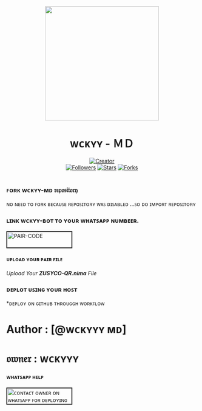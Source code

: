 <div align="center" class= "main"> 
  <img src="https://telegra.ph/file/a3cb3587e86dd31a0bc3d.jpg" width="300" height="300"/>
  <h1>ᴡᴄᴋʏʏ - ＭＤ</h1>

<a href="https://github.com/DarkMakerofc"><img title="Creator" src="https://img.shields.io/badge/Creator-ᴡᴄᴋʏʏ-red.svg?style=for-the-badge&logo=github"></a>
<br>
<a href="https://github.com/darkmakerofc?tab=followers"><img title="Followers" src="https://img.shields.io/github/followers/darkmakerofc?color=green&style=flat-square"></a>
<a href="https://github.com/DarkMakerofc/ZUSYCO-MD/stargazers/"><img title="Stars" src="https://img.shields.io/github/stars/ᴡᴄᴋʏʏ/ᴡᴄᴋʏʏ-ʙᴏᴛ ᴍᴅ?color=white&style=flat-square"></a>
<a href="https://github.com/DarkMakerofc/ZUSYCO-MD/network/members"><img title="Forks" src="https://img.shields.io/github/forks/ᴡᴄᴋʏʏ/ᴡᴄᴋʏʏ-ʙᴏᴛ ᴍᴅ?color=yellow&style=flat-square"></a>
<br><br>
</div>
<div align= "left">

  ### ꜰᴏʀᴋ ᴡᴄᴋʏʏ-ᴍᴅ 𝔯𝔢𝔭𝔬𝔰𝔦𝔱𝔬𝔯𝔶
ɴᴏ ɴᴇᴇᴅ ᴛᴏ ꜰᴏʀᴋ ʙᴇᴄᴀᴜꜱᴇ ʀᴇᴘᴏꜱɪᴛᴏʀʏ ᴡᴀꜱ ᴅɪꜱᴀʙʟᴇᴅ ...ꜱᴏ ᴅᴏ ɪᴍᴘᴏʀᴛ ʀᴇᴘᴏꜱɪᴛᴏʀʏ 
  ### ʟɪɴᴋ ᴡᴄᴋʏʏ-ʙᴏᴛ ᴛᴏ ʏᴏᴜʀ ᴡʜᴀᴛꜱᴀᴘᴘ ɴᴜᴍʙᴇᴇʀ.


<a href="https://replit.com/@MRNima/ZUSYCO-PAIR-CODE?v=1"><img src="https://i.ibb.co/5BGSVZw/pair-code-btn-zusyco.png" alt="PAIR-CODE" border="2" width="170" height="41" ></a>

  #### ᴜᴘʟᴏᴀᴅ ʏᴏᴜʀ ᴘᴀɪʀ ꜰɪʟᴇ 
  <i>Upload Your **ZUSYCO-QR.nima** File </i>

  ### ᴅᴇᴘʟᴏᴛ ᴜꜱɪɴɢ ʏᴏᴜʀ ʜᴏꜱᴛ
  *ᴅᴇᴘʟᴏʏ ᴏɴ ɢɪᴛʜᴜʙ ᴛʜʀᴏᴜɢɢʜ ᴡᴏʀᴋꜰʟᴏᴡ
# Author : [@ᴡᴄᴋʏʏʏ ᴍᴅ]
# 𝔬𝔴𝔫𝔢𝔯    : ᴡᴄᴋʏʏʏ
#### ᴡʜᴀᴛꜱᴀᴘᴘ ʜᴇʟᴘ
<a href="https://wa.me//263714500434?v=1"><img src="https://i.ibb.co/56GSVZw/whatsapp-btn.zusyco.png" alt="ᴄᴏɴᴛᴀᴄᴛ ᴏᴡɴᴇʀ ᴏɴ ᴡʜᴀᴛꜱᴀᴘᴘ ꜰᴏʀ ᴅᴇᴘʟᴏʏɪɴɢ " border="2" width="170" height="41" ></a>

